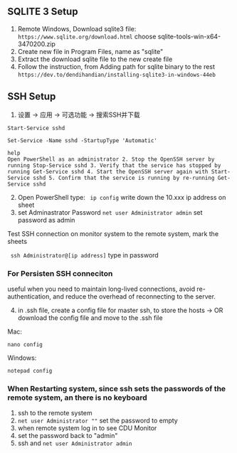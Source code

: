 ## SQLITE 3 Setup
1. Remote Windows, Download sqlite3 file:
```https://www.sqlite.org/download.html```
choose sqlite-tools-win-x64-3470200.zip
2. Create new file in Program Files, name as "sqlite"
3. Extract the download sqlite file to the new create file
4. Follow the instruction, from Adding path for sqlite binary to the rest 
```https://dev.to/dendihandian/installing-sqlite3-in-windows-44eb```


## SSH Setup
1. 设置 -> 应用 -> 可选功能 -> 搜索SSH并下载
```
Start-Service sshd

Set-Service -Name sshd -StartupType 'Automatic'
```
```
help
Open PowerShell as an administrator 2. Stop the OpenSSH server by running Stop-Service sshd 3. Verify that the service has stopped by running Get-Service sshd 4. Start the OpenSSH server again with Start-Service sshd 5. Confirm that the service is running by re-running Get-Service sshd
```


2. Open PowerShell type:
``` ip config```
write down the 10.xxx ip address on sheet
3. set Adminastrator Password
```net user Administrator admin``` set password as admin

Test SSH connection on monitor system to the remote system, mark the sheets

``` ssh Administrator@[ip address]```
type in password


### For Persisten SSH conneciton
useful when you need to maintain long-lived connections, avoid re-authentication, and reduce the overhead of reconnecting to the server.

4. in .ssh file, create a config file for master ssh, to store the hosts
-> OR download the config file and move to the .ssh file
   
Mac:
```
nano config
```
Windows:
```
notepad config
```


### When Restarting system, since ssh sets the passwords of the remote system, an there is no keyboard
1. ssh to the remote system
2. ```net user Administrator ""``` set the password to empty
3. when remote system log in to see CDU Monitor
4. set the password back to "admin"
5. ssh and ```net user Administrator admin```
